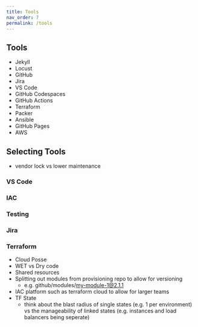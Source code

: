 ```yaml
---
title: Tools
nav_order: 7
permalink: /tools
---
```


## Tools

- Jekyll
- Locust
- GitHub
- Jira
- VS Code
- GitHub Codespaces
- GitHub Actions
- Terraform
- Packer
- Ansible
- GitHub Pages
- AWS

## Selecting Tools

- vendor lock vs lower maintenance 

### VS Code

### IAC

### Testing

### Jira

### Terraform

- Cloud Posse
- WET vs Dry code
- Shared resources 
- Splitting out modules from provisioning repo to allow for versioning
  - e.g. github/modules/my-module-1@2.1.1
- IAC platform such as terraform cloud to allow for larger teams
- TF State
  - think about the blast radius of single states (e.g. 1 per environment) vs the manageability of linked states (e.g. instances and load balancers being seperate)
